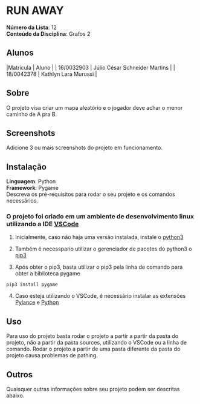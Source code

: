 # RUN AWAY

**Número da Lista**: 12<br>
**Conteúdo da Disciplina**: Grafos 2<br>

## Alunos
|Matrícula | Aluno |
| 16/0032903  |  Júlio César Schneider Martins |
| 18/0042378  |  Kathlyn Lara Murussi |

## Sobre 
O projeto visa criar um mapa aleatório e o jogador deve achar o menor caminho de A pra B. 

## Screenshots
Adicione 3 ou mais screenshots do projeto em funcionamento.

## Instalação 
**Linguagem**: Python<br>
**Framework**: Pygame<br>
Descreva os pré-requisitos para rodar o seu projeto e os comandos necessários.

### O projeto foi criado em um ambiente de desenvolvimento linux utilizando a IDE [VSCode](https://code.visualstudio.com/)

1. Inicialmente, caso não haja uma versão instalada, instale o [python3](https://www.python.org/downloads/)

2. Também é necesspario utilizar o gerenciador de pacotes do python3 o [pip3](https://pypi.org/project/pip/#description)

3. Após obter o pip3, basta utilizar o pip3 pela linha de comando para obter a biblioteca pygame
```
pip3 install pygame
```
4. Caso esteja utilizando o VSCode, é necessário instalar as extensões [Pylance](https://marketplace.visualstudio.com/items?itemName=ms-python.vscode-pylance) e [Python](https://marketplace.visualstudio.com/items?itemName=ms-python.python) 

## Uso 
Para uso do projeto basta rodar o projeto a partir a partir da pasta do projeto, não a partir da pasta sources, utilizando o VSCode ou a linha de comando. Rodar o projeto a partir de uma pasta diferente da pasta do projeto causa problemas de pathing.

## Outros 
Quaisquer outras informações sobre seu projeto podem ser descritas abaixo.




